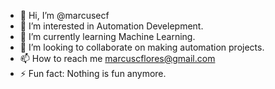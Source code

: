 - 👋 Hi, I’m @marcusecf
- 👀 I’m interested in Automation Develepment.
- 🌱 I’m currently learning Machine Learning. 
- 💞️ I’m looking to collaborate on making automation projects.
- 📫 How to reach me marcuscflores@gmail.com
- ⚡ Fun fact: Nothing is fun anymore.

<!---
marcusecf/marcusecf is a ✨ special ✨ repository because its `README.md` (this file) appears on your GitHub profile.
You can click the Preview link to take a look at your changes.
--->
